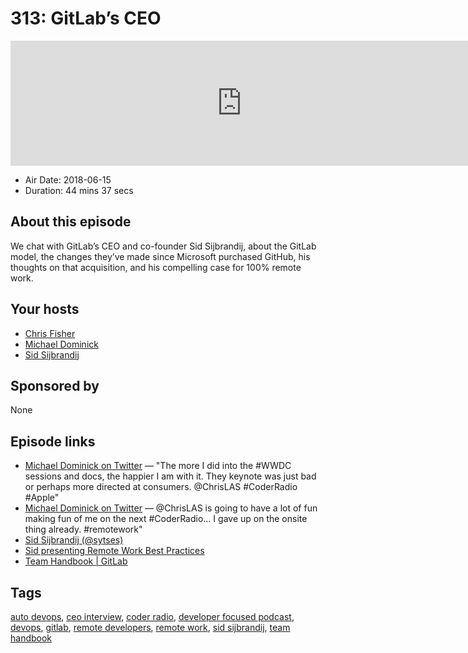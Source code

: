 # 313: GitLab’s CEO

<iframe src="https://player.fireside.fm/v2/MLf2ZzhC+EWBewBYm?theme=dark" width="740" height="200" frameborder="0" scrolling="no"></iframe>

* Air Date: 2018-06-15
* Duration: 44 mins 37 secs

## About this episode

We chat with GitLab’s CEO and co-founder Sid Sijbrandij, about the GitLab model, the changes they’ve made since Microsoft purchased GitHub, his thoughts on that acquisition, and his compelling case for 100% remote work.

## Your hosts
* [Chris Fisher](https://coder.show/hosts/chrislas)
* [Michael Dominick](https://coder.show/hosts/michael)
* [Sid Sijbrandij](https://coder.show/guests/sid)

## Sponsored by

None



## Episode links

  * [Michael Dominick on Twitter](https://twitter.com/dominucco/status/1005843509558022144 "Michael Dominick on Twitter") — "The more I did into the #WWDC sessions and docs, the happier I am with it. They keynote was just bad or perhaps more directed at consumers. @ChrisLAS #CoderRadio #Apple"
  * [Michael Dominick on Twitter](https://twitter.com/dominucco/status/1007007731386146821 "Michael Dominick on Twitter") — @ChrisLAS is going to have a lot of fun making fun of me on the next #CoderRadio… I gave up on the onsite thing already. #remotework"
  * [Sid Sijbrandij (@sytses)](https://twitter.com/sytses?lang=en "Sid Sijbrandij \(@sytses\)")
  * [Sid presenting Remote Work Best Practices](https://www.youtube.com/watch?v=UFhHetf7kHM "Sid presenting Remote Work Best Practices")
  * [Team Handbook | GitLab](https://about.gitlab.com/handbook/ "Team Handbook | GitLab")



## Tags

[auto devops](https://coder.show/tags/auto%20devops), [ceo interview](https://coder.show/tags/ceo%20interview), [coder radio](https://coder.show/tags/coder%20radio), [developer focused podcast](https://coder.show/tags/developer%20focused%20podcast), [devops](https://coder.show/tags/devops), [gitlab](https://coder.show/tags/gitlab), [remote developers](https://coder.show/tags/remote%20developers), [remote work](https://coder.show/tags/remote%20work), [sid sijbrandij](https://coder.show/tags/sid%20sijbrandij), [team handbook](https://coder.show/tags/team%20handbook)